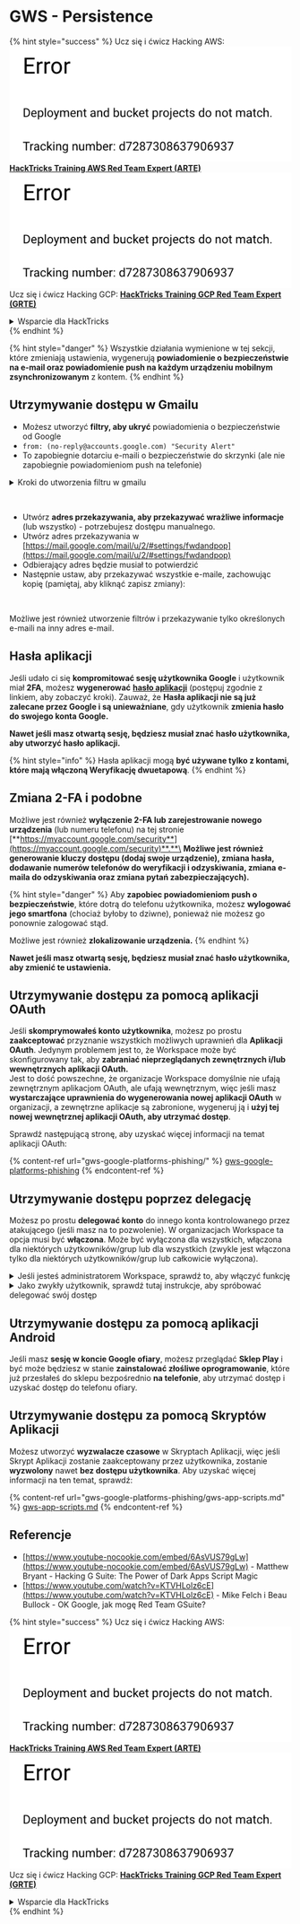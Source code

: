 # GWS - Persistence

{% hint style="success" %}
Ucz się i ćwicz Hacking AWS:<img src="../../.gitbook/assets/image (1) (1).png" alt="" data-size="line">[**HackTricks Training AWS Red Team Expert (ARTE)**](https://training.hacktricks.xyz/courses/arte)<img src="../../.gitbook/assets/image (1) (1).png" alt="" data-size="line">\
Ucz się i ćwicz Hacking GCP: <img src="../../.gitbook/assets/image (2).png" alt="" data-size="line">[**HackTricks Training GCP Red Team Expert (GRTE)**<img src="../../.gitbook/assets/image (2).png" alt="" data-size="line">](https://training.hacktricks.xyz/courses/grte)

<details>

<summary>Wsparcie dla HackTricks</summary>

* Sprawdź [**plany subskrypcyjne**](https://github.com/sponsors/carlospolop)!
* **Dołącz do** 💬 [**grupy Discord**](https://discord.gg/hRep4RUj7f) lub [**grupy telegram**](https://t.me/peass) lub **śledź** nas na **Twitterze** 🐦 [**@hacktricks\_live**](https://twitter.com/hacktricks\_live)**.**
* **Podziel się sztuczkami hackingowymi, przesyłając PR-y do** [**HackTricks**](https://github.com/carlospolop/hacktricks) i [**HackTricks Cloud**](https://github.com/carlospolop/hacktricks-cloud) repozytoriów github.

</details>
{% endhint %}

{% hint style="danger" %}
Wszystkie działania wymienione w tej sekcji, które zmieniają ustawienia, wygenerują **powiadomienie o bezpieczeństwie na e-mail oraz powiadomienie push na każdym urządzeniu mobilnym zsynchronizowanym** z kontem.
{% endhint %}

## **Utrzymywanie dostępu w Gmailu**

* Możesz utworzyć **filtry, aby ukryć** powiadomienia o bezpieczeństwie od Google
* `from: (no-reply@accounts.google.com) "Security Alert"`
* To zapobiegnie dotarciu e-maili o bezpieczeństwie do skrzynki (ale nie zapobiegnie powiadomieniom push na telefonie)

<details>

<summary>Kroki do utworzenia filtru w gmailu</summary>

(Instrukcje [**tutaj**](https://support.google.com/mail/answer/6579))

1. Otwórz [Gmail](https://mail.google.com/).
2. W polu wyszukiwania na górze kliknij Pokaż opcje wyszukiwania ![photos tune](https://lh3.googleusercontent.com/cD6YR\_YvqXqNKxrWn2NAWkV6tjJtg8vfvqijKT1\_9zVCrl2sAx9jROKhLqiHo2ZDYTE=w36).
3. Wprowadź kryteria wyszukiwania. Jeśli chcesz sprawdzić, czy wyszukiwanie działa poprawnie, zobacz, jakie e-maile się pojawią, klikając **Szukaj**.
4. Na dole okna wyszukiwania kliknij **Utwórz filtr**.
5. Wybierz, co chciałbyś, aby filtr robił.
6. Kliknij **Utwórz filtr**.

Sprawdź swoje aktualne filtry (aby je usunąć) w [https://mail.google.com/mail/u/0/#settings/filters](https://mail.google.com/mail/u/0/#settings/filters)

</details>

<figure><img src="../../.gitbook/assets/image (331).png" alt=""><figcaption></figcaption></figure>

* Utwórz **adres przekazywania, aby przekazywać wrażliwe informacje** (lub wszystko) - potrzebujesz dostępu manualnego.
* Utwórz adres przekazywania w [https://mail.google.com/mail/u/2/#settings/fwdandpop](https://mail.google.com/mail/u/2/#settings/fwdandpop)
* Odbierający adres będzie musiał to potwierdzić
* Następnie ustaw, aby przekazywać wszystkie e-maile, zachowując kopię (pamiętaj, aby kliknąć zapisz zmiany):

<figure><img src="../../.gitbook/assets/image (332).png" alt=""><figcaption></figcaption></figure>

Możliwe jest również utworzenie filtrów i przekazywanie tylko określonych e-maili na inny adres e-mail.

## Hasła aplikacji

Jeśli udało ci się **kompromitować sesję użytkownika Google** i użytkownik miał **2FA**, możesz **wygenerować** [**hasło aplikacji**](https://support.google.com/accounts/answer/185833?hl=en) (postępuj zgodnie z linkiem, aby zobaczyć kroki). Zauważ, że **Hasła aplikacji nie są już zalecane przez Google i są unieważniane**, gdy użytkownik **zmienia hasło do swojego konta Google.**

**Nawet jeśli masz otwartą sesję, będziesz musiał znać hasło użytkownika, aby utworzyć hasło aplikacji.**

{% hint style="info" %}
Hasła aplikacji mogą **być używane tylko z kontami, które mają włączoną Weryfikację dwuetapową**.
{% endhint %}

## Zmiana 2-FA i podobne

Możliwe jest również **wyłączenie 2-FA lub zarejestrowanie nowego urządzenia** (lub numeru telefonu) na tej stronie [**https://myaccount.google.com/security**](https://myaccount.google.com/security)**.**\
**Możliwe jest również generowanie kluczy dostępu (dodaj swoje urządzenie), zmiana hasła, dodawanie numerów telefonów do weryfikacji i odzyskiwania, zmiana e-maila do odzyskiwania oraz zmiana pytań zabezpieczających).**

{% hint style="danger" %}
Aby **zapobiec powiadomieniom push o bezpieczeństwie**, które dotrą do telefonu użytkownika, możesz **wylogować jego smartfona** (chociaż byłoby to dziwne), ponieważ nie możesz go ponownie zalogować stąd.

Możliwe jest również **zlokalizowanie urządzenia.**
{% endhint %}

**Nawet jeśli masz otwartą sesję, będziesz musiał znać hasło użytkownika, aby zmienić te ustawienia.**

## Utrzymywanie dostępu za pomocą aplikacji OAuth

Jeśli **skomprymowałeś konto użytkownika**, możesz po prostu **zaakceptować** przyznanie wszystkich możliwych uprawnień dla **Aplikacji OAuth**. Jedynym problemem jest to, że Workspace może być skonfigurowany tak, aby **zabraniać nieprzeglądanych zewnętrznych i/lub wewnętrznych aplikacji OAuth.**\
Jest to dość powszechne, że organizacje Workspace domyślnie nie ufają zewnętrznym aplikacjom OAuth, ale ufają wewnętrznym, więc jeśli masz **wystarczające uprawnienia do wygenerowania nowej aplikacji OAuth** w organizacji, a zewnętrzne aplikacje są zabronione, wygeneruj ją i **użyj tej nowej wewnętrznej aplikacji OAuth, aby utrzymać dostęp**.

Sprawdź następującą stronę, aby uzyskać więcej informacji na temat aplikacji OAuth:

{% content-ref url="gws-google-platforms-phishing/" %}
[gws-google-platforms-phishing](gws-google-platforms-phishing/)
{% endcontent-ref %}

## Utrzymywanie dostępu poprzez delegację

Możesz po prostu **delegować konto** do innego konta kontrolowanego przez atakującego (jeśli masz na to pozwolenie). W organizacjach Workspace ta opcja musi być **włączona**. Może być wyłączona dla wszystkich, włączona dla niektórych użytkowników/grup lub dla wszystkich (zwykle jest włączona tylko dla niektórych użytkowników/grup lub całkowicie wyłączona).

<details>

<summary>Jeśli jesteś administratorem Workspace, sprawdź to, aby włączyć funkcję</summary>

(Informacje [skopiowane z dokumentacji](https://support.google.com/a/answer/7223765))

Jako administrator swojej organizacji (na przykład w pracy lub szkole) kontrolujesz, czy użytkownicy mogą delegować dostęp do swojego konta Gmail. Możesz pozwolić wszystkim na opcję delegowania swojego konta. Lub tylko pozwolić osobom w niektórych działach na skonfigurowanie delegacji. Na przykład możesz:

* Dodać asystenta administracyjnego jako delegata na swoim koncie Gmail, aby mógł czytać i wysyłać e-maile w twoim imieniu.
* Dodać grupę, taką jak twój dział sprzedaży, w Grupach jako delegata, aby dać wszystkim dostęp do jednego konta Gmail.

Użytkownicy mogą delegować dostęp tylko do innego użytkownika w tej samej organizacji, niezależnie od ich domeny lub jednostki organizacyjnej.

#### Limity i ograniczenia delegacji

* **Zezwól użytkownikom na przyznanie dostępu do swojej skrzynki pocztowej grupie Google** opcja: Aby użyć tej opcji, musi być włączona dla OU delegowanego konta i dla każdej grupy członków OU. Członkowie grupy, którzy należą do OU bez tej opcji włączonej, nie mogą uzyskać dostępu do delegowanego konta.
* Przy typowym użyciu 40 delegowanych użytkowników może uzyskać dostęp do konta Gmail w tym samym czasie. Powyżej średniego użycia przez jednego lub więcej delegatów może zmniejszyć tę liczbę.
* Zautomatyzowane procesy, które często uzyskują dostęp do Gmaila, mogą również zmniejszyć liczbę delegatów, którzy mogą uzyskać dostęp do konta w tym samym czasie. Procesy te obejmują API lub rozszerzenia przeglądarki, które często uzyskują dostęp do Gmaila.
* Jedno konto Gmail obsługuje do 1 000 unikalnych delegatów. Grupa w Grupach liczy się jako jeden delegat w kierunku limitu.
* Delegacja nie zwiększa limitów dla konta Gmail. Konta Gmail z delegowanymi użytkownikami mają standardowe limity i zasady konta Gmail. Aby uzyskać szczegóły, odwiedź [Limity i zasady Gmaila](https://support.google.com/a/topic/28609).

#### Krok 1: Włącz delegację Gmaila dla swoich użytkowników

**Zanim zaczniesz:** Aby zastosować ustawienie dla niektórych użytkowników, umieść ich konta w [jednostce organizacyjnej](https://support.google.com/a/topic/1227584).

1.  [Zaloguj się](https://admin.google.com/) do swojego [konsoli administracyjnej Google](https://support.google.com/a/answer/182076).

Zaloguj się używając _konta administratora_, a nie swojego aktualnego konta CarlosPolop@gmail.com
2. W konsoli administracyjnej przejdź do Menu ![](https://storage.googleapis.com/support-kms-prod/JxKYG9DqcsormHflJJ8Z8bHuyVI5YheC0lAp)![a następnie](https://storage.googleapis.com/support-kms-prod/Th2Tx0uwPMOhsMPn7nRXMUo3vs6J0pto2DTn)![](https://storage.googleapis.com/support-kms-prod/ocGtUSENh4QebLpvZcmLcNRZyaTBcolMRSyl) **Aplikacje**![a następnie](https://storage.googleapis.com/support-kms-prod/Th2Tx0uwPMOhsMPn7nRXMUo3vs6J0pto2DTn)**Google Workspace**![a następnie](https://storage.googleapis.com/support-kms-prod/Th2Tx0uwPMOhsMPn7nRXMUo3vs6J0pto2DTn)**Gmail**![a następnie](https://storage.googleapis.com/support-kms-prod/Th2Tx0uwPMOhsMPn7nRXMUo3vs6J0pto2DTn)**Ustawienia użytkownika**.
3. Aby zastosować ustawienie dla wszystkich, pozostaw wybraną górną jednostkę organizacyjną. W przeciwnym razie wybierz podrzędną [jednostkę organizacyjną](https://support.google.com/a/topic/1227584).
4. Kliknij **Delegacja poczty**.
5. Zaznacz pole **Zezwól użytkownikom na delegowanie dostępu do swojej skrzynki pocztowej innym użytkownikom w domenie**.
6. (Opcjonalnie) Aby pozwolić użytkownikom określić, jakie informacje o nadawcy są zawarte w delegowanych wiadomościach wysyłanych z ich konta, zaznacz pole **Zezwól użytkownikom na dostosowanie tego ustawienia**.
7. Wybierz opcję dla domyślnych informacji o nadawcy, które są zawarte w wiadomościach wysyłanych przez delegatów:
* **Pokaż właściciela konta i delegata, który wysłał e-mail**—Wiadomości zawierają adresy e-mail właściciela konta Gmail i delegata.
* **Pokaż tylko właściciela konta**—Wiadomości zawierają adres e-mail tylko właściciela konta Gmail. Adres e-mail delegata nie jest zawarty.
8. (Opcjonalnie) Aby pozwolić użytkownikom dodać grupę w Grupach jako delegata, zaznacz pole **Zezwól użytkownikom na przyznanie dostępu do swojej skrzynki pocztowej grupie Google**.
9. Kliknij **Zapisz**. Jeśli skonfigurowałeś podrzędną jednostkę organizacyjną, możesz być w stanie **Dziedziczyć** lub **Nadpisać** ustawienia jednostki organizacyjnej nadrzędnej.
10. (Opcjonalnie) Aby włączyć delegację Gmaila dla innych jednostek organizacyjnych, powtórz kroki 3–9.

Zmiany mogą zająć do 24 godzin, ale zazwyczaj zachodzą szybciej. [Dowiedz się więcej](https://support.google.com/a/answer/7514107)

#### Krok 2: Niech użytkownicy skonfigurują delegatów dla swoich kont

Po włączeniu delegacji użytkownicy przechodzą do ustawień Gmaila, aby przypisać delegatów. Delegaci mogą następnie czytać, wysyłać i odbierać wiadomości w imieniu użytkownika.

Aby uzyskać szczegóły, skieruj użytkowników do [Delegowanie i współpraca w e-mailu](https://support.google.com/a/users/answer/138350).

</details>

<details>

<summary>Jako zwykły użytkownik, sprawdź tutaj instrukcje, aby spróbować delegować swój dostęp</summary>

(Informacje skopiowane [**z dokumentacji**](https://support.google.com/mail/answer/138350))

Możesz dodać do 10 delegatów.

Jeśli korzystasz z Gmaila w pracy, szkole lub innej organizacji:

* Możesz dodać do 1000 delegatów w swojej organizacji.
* Przy typowym użyciu 40 delegatów może uzyskać dostęp do konta Gmail w tym samym czasie.
* Jeśli korzystasz z zautomatyzowanych procesów, takich jak API lub rozszerzenia przeglądarki, kilku delegatów może uzyskać dostęp do konta Gmail w tym samym czasie.

1. Na swoim komputerze otwórz [Gmail](https://mail.google.com/). Nie możesz dodać delegatów z aplikacji Gmail.
2. W prawym górnym rogu kliknij Ustawienia ![Ustawienia](https://lh3.googleusercontent.com/p3J-ZSPOLtuBBR\_ofWTFDfdgAYQgi8mR5c76ie8XQ2wjegk7-yyU5zdRVHKybQgUlQ=w36-h36) ![a następnie](https://lh3.googleusercontent.com/3\_l97rr0GvhSP2XV5OoCkV2ZDTIisAOczrSdzNCBxhIKWrjXjHucxNwocghoUa39gw=w36-h36) **Zobacz wszystkie ustawienia**.
3. Kliknij zakładkę **Konta i import** lub **Konta**.
4. W sekcji "Przyznaj dostęp do swojego konta" kliknij **Dodaj inne konto**. Jeśli korzystasz z Gmaila w pracy lub szkole, twoja organizacja może ograniczyć delegację e-maili. Jeśli nie widzisz tego ustawienia, skontaktuj się z administratorem.
* Jeśli nie widzisz Przyznaj dostęp do swojego konta, to jest to ograniczone.
5.  Wprowadź adres e-mail osoby, którą chcesz dodać. Jeśli korzystasz z Gmaila w pracy, szkole lub innej organizacji, a twój administrator na to pozwala, możesz wprowadzić adres e-mail grupy. Ta grupa musi mieć tę samą domenę co twoja organizacja. Zewnętrzni członkowie grupy są odrzucani w dostępie delegacyjnym.\
\
**Ważne:** Jeśli konto, które delegujesz, jest nowym kontem lub hasło zostało zresetowane, administrator musi wyłączyć wymóg zmiany hasła przy pierwszym logowaniu.

* [Dowiedz się, jak administrator może utworzyć użytkownika](https://support.google.com/a/answer/33310).
* [Dowiedz się, jak administrator może zresetować hasła](https://support.google.com/a/answer/33319).

6\. Kliknij **Następny krok** ![a następnie](https://lh3.googleusercontent.com/QbWcYKta5vh\_4-OgUeFmK-JOB0YgLLoGh69P478nE6mKdfpWQniiBabjF7FVoCVXI0g=h36) **Wyślij e-mail, aby przyznać dostęp**.

Osoba, którą dodałeś, otrzyma e-mail z prośbą o potwierdzenie. Zaproszenie wygasa po tygodniu.

Jeśli dodałeś grupę, wszyscy członkowie grupy staną się delegatami bez konieczności potwierdzania.

Uwaga: Może zająć do 24 godzin, aby delegacja zaczęła obowiązywać.

</details>

## Utrzymywanie dostępu za pomocą aplikacji Android

Jeśli masz **sesję w koncie Google ofiary**, możesz przeglądać **Sklep Play** i być może będziesz w stanie **zainstalować złośliwe oprogramowanie**, które już przesłałeś do sklepu bezpośrednio **na telefonie**, aby utrzymać dostęp i uzyskać dostęp do telefonu ofiary.

## **Utrzymywanie dostępu za pomocą** Skryptów Aplikacji

Możesz utworzyć **wyzwalacze czasowe** w Skryptach Aplikacji, więc jeśli Skrypt Aplikacji zostanie zaakceptowany przez użytkownika, zostanie **wyzwolony** nawet **bez dostępu użytkownika**. Aby uzyskać więcej informacji na ten temat, sprawdź:

{% content-ref url="gws-google-platforms-phishing/gws-app-scripts.md" %}
[gws-app-scripts.md](gws-google-platforms-phishing/gws-app-scripts.md)
{% endcontent-ref %}

## Referencje

* [https://www.youtube-nocookie.com/embed/6AsVUS79gLw](https://www.youtube-nocookie.com/embed/6AsVUS79gLw) - Matthew Bryant - Hacking G Suite: The Power of Dark Apps Script Magic
* [https://www.youtube.com/watch?v=KTVHLolz6cE](https://www.youtube.com/watch?v=KTVHLolz6cE) - Mike Felch i Beau Bullock - OK Google, jak mogę Red Team GSuite?

{% hint style="success" %}
Ucz się i ćwicz Hacking AWS:<img src="../../.gitbook/assets/image (1) (1).png" alt="" data-size="line">[**HackTricks Training AWS Red Team Expert (ARTE)**](https://training.hacktricks.xyz/courses/arte)<img src="../../.gitbook/assets/image (1) (1).png" alt="" data-size="line">\
Ucz się i ćwicz Hacking GCP: <img src="../../.gitbook/assets/image (2).png" alt="" data-size="line">[**HackTricks Training GCP Red Team Expert (GRTE)**<img src="../../.gitbook/assets/image (2).png" alt="" data-size="line">](https://training.hacktricks.xyz/courses/grte)

<details>

<summary>Wsparcie dla HackTricks</summary>

* Sprawdź [**plany subskrypcyjne**](https://github.com/sponsors/carlospolop)!
* **Dołącz do** 💬 [**grupy Discord**](https://discord.gg/hRep4RUj7f) lub [**grupy telegram**](https://t.me/peass) lub **śledź** nas na **Twitterze** 🐦 [**@hacktricks\_live**](https://twitter.com/hacktricks\_live)**.**
* **Podziel się sztuczkami hackingowymi, przesyłając PR-y do** [**HackTricks**](https://github.com/carlospolop/hacktricks) i [**HackTricks Cloud**](https://github.com/carlospolop/hacktricks-cloud) repozytoriów github.

</details>
{% endhint %}
